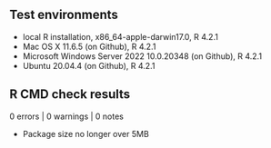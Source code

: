 ## Test environments

* local R installation, x86_64-apple-darwin17.0, R 4.2.1
* Mac OS X 11.6.5 (on Github), R 4.2.1
* Microsoft Windows Server 2022 10.0.20348 (on Github), R 4.2.1
* Ubuntu 20.04.4 (on Github), R 4.2.1

## R CMD check results

0 errors | 0 warnings | 0 notes

- Package size no longer over 5MB
